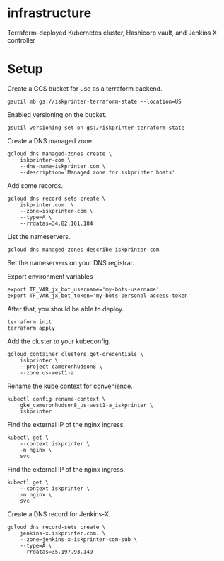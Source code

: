 # infrastructure
Terraform-deployed Kubernetes cluster, Hashicorp vault, and Jenkins X controller

# Setup

Create a GCS bucket for use as a terraform backend.
```
gsutil mb gs://iskprinter-terraform-state --location=US
```

Enabled versioning on the bucket.
```
gsutil versioning set on gs://iskprinter-terraform-state
```

Create a DNS managed zone.
```
gcloud dns managed-zones create \
    iskprinter-com \
    --dns-name=iskprinter.com \
    --description='Managed zone for iskprinter hosts'
```

Add some records.
```
gcloud dns record-sets create \
    iskprinter.com. \
    --zone=iskprinter-com \
    --type=A \
    --rrdatas=34.82.161.184
```

List the nameservers.
```
gcloud dns managed-zones describe iskprinter-com
```

Set the nameservers on your DNS registrar.

Export environment variables
```
export TF_VAR_jx_bot_username='my-bots-username'
export TF_VAR_jx_bot_token='my-bots-personal-access-token'
````

After that, you should be able to deploy.
```
terraform init
terraform apply
```

Add the cluster to your kubeconfig.
```
gcloud container clusters get-credentials \
    iskprinter \
    --project cameronhudson8 \
    --zone us-west1-a
```

Rename the kube context for convenience.
```
kubectl config rename-context \
    gke_cameronhudson8_us-west1-a_iskprinter \
    iskprinter
```

Find the external IP of the nginx ingress.
```
kubectl get \
    --context iskprinter \
    -n nginx \
    svc
```

Find the external IP of the nginx ingress.
```
kubectl get \
    --context iskprinter \
    -n nginx \
    svc
```

Create a DNS record for Jenkins-X.
```
gcloud dns record-sets create \
    jenkins-x.iskprinter.com. \
    --zone=jenkins-x-iskprinter-com-sub \
    --type=A \
    --rrdatas=35.197.93.149
```